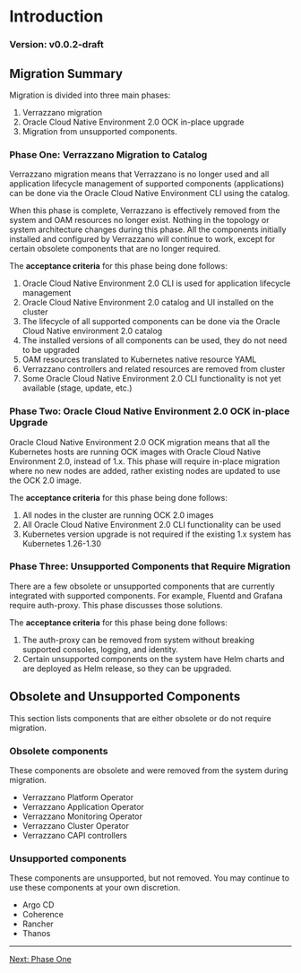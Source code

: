 # Introduction

### Version: v0.0.2-draft

## Migration Summary

Migration is divided into three main phases:
1. Verrazzano migration
2. Oracle Cloud Native Environment 2.0 OCK in-place upgrade
3. Migration from unsupported components.

### Phase One: Verrazzano Migration to Catalog
Verrazzano migration means that Verrazzano is no longer used and all application lifecycle management of supported
components (applications) can be done via the Oracle Cloud Native Environment CLI using the catalog.

When this phase is complete, Verrazzano is effectively removed from the system and OAM resources no longer exist.
Nothing in the topology or system architecture changes during this phase. All the components initially installed
and configured by Verrazzano will continue to work, except for certain obsolete components that are no longer required.

The **acceptance criteria** for this phase being done follows:

1. Oracle Cloud Native Environment 2.0 CLI is used for application lifecycle management
2. Oracle Cloud Native Environment 2.0 catalog and UI installed on the cluster
3. The lifecycle of all supported components can be done via the Oracle Cloud Native environment 2.0 catalog
4. The installed versions of all components can be used, they do not need to be upgraded
5. OAM resources translated to Kubernetes native resource YAML 
6. Verrazzano controllers and related resources are removed from cluster
7. Some Oracle Cloud Native Environment 2.0 CLI functionality is not yet available (stage, update, etc.)

### Phase Two: Oracle Cloud Native Environment 2.0 OCK in-place Upgrade
Oracle Cloud Native Environment 2.0 OCK migration means that all the Kubernetes hosts are running OCK images with Oracle Cloud Native Environment 2.0, instead of 1.x. 
This phase will require in-place migration where no new nodes are added, rather existing nodes are updated to use the OCK 2.0 image.

The **acceptance criteria** for this phase being done follows:

1. All nodes in the cluster are running OCK 2.0 images
2. All Oracle Cloud Native Environment 2.0 CLI functionality can be used
2. Kubernetes version upgrade is not required if the existing 1.x system has Kubernetes 1.26-1.30

###  Phase Three: Unsupported Components that Require Migration
There are a few obsolete or unsupported components that are currently integrated with supported components.
For example, Fluentd and Grafana require auth-proxy.  This phase discusses those solutions.

The **acceptance criteria** for this phase being done follows:

1. The auth-proxy can be removed from system without breaking supported consoles, logging, and identity.
2. Certain unsupported components on the system have Helm charts and are deployed as Helm release, so they can be upgraded.

## Obsolete and Unsupported Components
This section lists components that are either obsolete or do not require migration.

### Obsolete components 
These components are obsolete and were removed from the system during migration.

* Verrazzano Platform Operator
* Verrazzano Application Operator
* Verrazzano Monitoring Operator
* Verrazzano Cluster Operator
* Verrazzano CAPI controllers

### Unsupported components
These components are unsupported, but not removed.
You may continue to use these components at your own discretion.

* Argo CD
* Coherence
* Rancher
* Thanos

---
[Next: Phase One](./phase1/phase1.md)